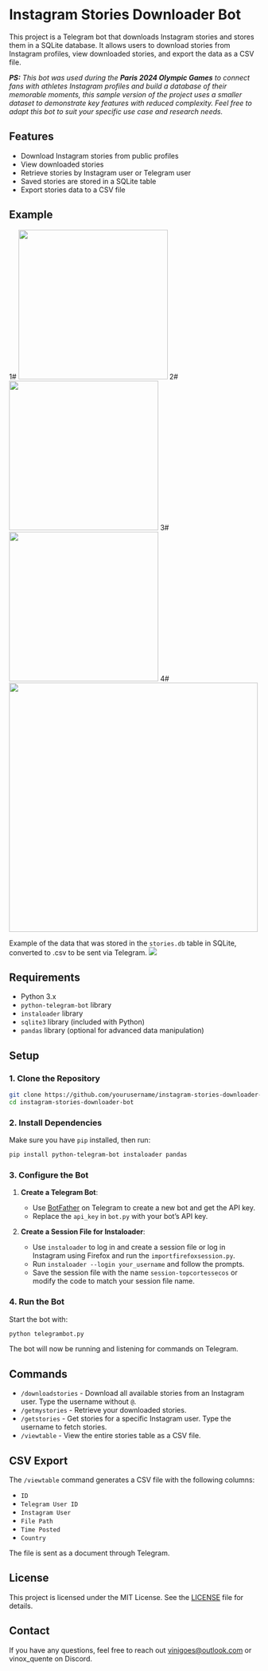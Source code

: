 # Instagram Stories Downloader Bot

This project is a Telegram bot that downloads Instagram stories and stores them in a SQLite database. It allows users to download stories from Instagram profiles, view downloaded stories, and export the data as a CSV file.

_**PS:** This bot was used during the **Paris 2024 Olympic Games** to connect fans with athletes Instagram profiles and build a database of their memorable moments, this sample version of the project uses a smaller dataset to demonstrate key features with reduced complexity. Feel free to adapt this bot to suit your specific use case and research needs._

## Features

- Download Instagram stories from public profiles
- View downloaded stories
- Retrieve stories by Instagram user or Telegram user
- Saved stories are stored in a SQLite table
- Export stories data to a CSV file

## Example
1#
  <img src="images/Capture.PNG" width="300" />
2#
  <img src="images/Capture2.PNG" width="300" />
3#
  <img src="images/Capture3.PNG" width="300" />
4#
  <img src="images/Capture5.PNG" width="500" />

Example of the data that was stored in the `stories.db` table in SQLite, converted to .csv to be sent via Telegram.
  <img src="images/Capture4.PNG">

## Requirements

- Python 3.x
- `python-telegram-bot` library
- `instaloader` library
- `sqlite3` library (included with Python)
- `pandas` library (optional for advanced data manipulation)

## Setup

### 1. Clone the Repository

```bash
git clone https://github.com/yourusername/instagram-stories-downloader-bot.git
cd instagram-stories-downloader-bot
```

### 2. Install Dependencies

Make sure you have `pip` installed, then run:

```bash
pip install python-telegram-bot instaloader pandas
```

### 3. Configure the Bot

1. **Create a Telegram Bot**:
   - Use [BotFather](https://core.telegram.org/bots#botfather) on Telegram to create a new bot and get the API key.
   - Replace the `api_key` in `bot.py` with your bot’s API key.

2. **Create a Session File for Instaloader**:
   - Use `instaloader` to log in and create a session file or log in Instagram using Firefox and run the `importfirefoxsession.py`.
   - Run `instaloader --login your_username` and follow the prompts.
   - Save the session file with the name `session-topcortessecos` or modify the code to match your session file name.

### 4. Run the Bot

Start the bot with:

```bash
python telegrambot.py
```

The bot will now be running and listening for commands on Telegram.

## Commands

- `/downloadstories` - Download all available stories from an Instagram user. Type the username without `@`.
- `/getmystories` - Retrieve your downloaded stories.
- `/getstories` - Get stories for a specific Instagram user. Type the username to fetch stories.
- `/viewtable` - View the entire stories table as a CSV file.

## CSV Export

The `/viewtable` command generates a CSV file with the following columns:

- `ID`
- `Telegram User ID`
- `Instagram User`
- `File Path`
- `Time Posted`
- `Country`

The file is sent as a document through Telegram.

## License

This project is licensed under the MIT License. See the [LICENSE](LICENSE) file for details.

## Contact

If you have any questions, feel free to reach out [vinigoes@outlook.com](mailto:vinigoes@outlook.com) or vinox_quente on Discord.
